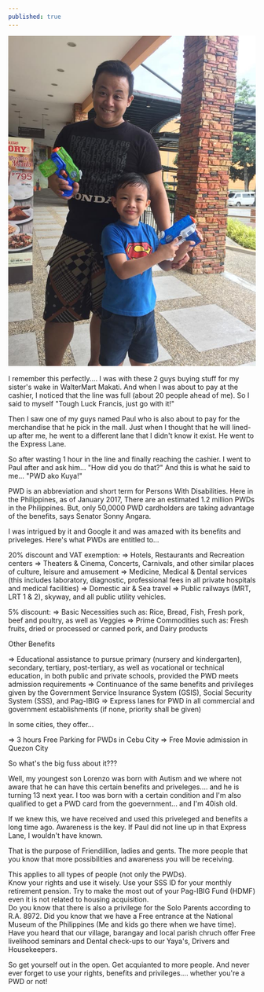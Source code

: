 ```yaml
---
published: true
---
```

![PWD](/images/Paul.jpg)

I remember this perfectly.... I was with these 2 guys buying stuff for my sister's wake in WalterMart Makati. And when I was about to pay at the cashier, I noticed that the line was full (about 20 people ahead of me). So I said to myself "Tough Luck Francis, just go with it!"

Then I saw one of my guys named Paul who is also about to pay for the merchandise that he pick in the mall. Just when I thought that he will lined-up after me, he went to a different lane that I didn't know it exist. He went to the Express Lane. 

So after wasting 1 hour in the line and finally reaching the cashier. I went to Paul after and ask him... "How did you do that?" And this is what he said to me... "PWD ako Kuya!"

PWD is an abbreviation and short term for Persons With Disabilities. Here in the Philippines, as of January 2017, There are an estimated 1.2 million PWDs in the Philippines. But, only 50,0000 PWD cardholders are taking advantage of the benefits, says Senator Sonny Angara. 

I was intrigued by it and Google it and was amazed with its benefits and priveleges. Here's what PWDs are entitled to...

20% discount and VAT exemption:
=> Hotels, Restaurants and Recreation centers 
=> Theaters & Cinema, Concerts, Carnivals, and other similar places of culture, leisure and amusement
=> Medicine, Medical & Dental services (this includes laboratory, diagnostic, professional fees in all private hospitals and medical facilities)
=> Domestic air & Sea travel
=> Public railways (MRT, LRT 1 & 2), skyway, and all public utility vehicles.

5% discount:
=> Basic Necessities such as: 
Rice, Bread, Fish, Fresh pork, beef and poultry, as well as Veggies 
=> Prime Commodities such as: 
Fresh fruits, dried or processed or canned pork, and Dairy products

Other Benefits

=> Educational assistance to pursue primary (nursery and kindergarten), secondary, tertiary, post-tertiary, as well as vocational or technical education, in both public and private schools, provided the PWD meets admission requirements
=> Continuance of the same benefits and privileges given by the Government Service Insurance System (GSIS), Social Security System (SSS), and Pag-IBIG 
=> Express lanes for PWD in all commercial and government establishments (if none, priority shall be given)
    
In some cities, they offer...

=> 3 hours Free Parking for PWDs in Cebu City
=> Free Movie admission in Quezon City


So what's the big fuss about it???

Well, my youngest son Lorenzo was born with Autism and we where not aware that he can have this certain benefits and priveleges.... and he is turning 13 next year.
I too was born with a certain condition and I'm also qualified to get a PWD card from the goevernment... and I'm 40ish old. 

If we knew this, we have received and used this priveleged and benefits a long time ago. Awareness is the key. If Paul did not line up in that Express Lane, I wouldn't have known.

That is the purpose of Friendillion, ladies and gents. The more people that you know that more possibilities and awareness you will be receiving. 

This applies to all types of people (not only the PWDs).   
Know your rights and use it wisely. Use your SSS ID for your monthly retirement pension. Try to make the most out of your Pag-IBIG Fund (HDMF) even it is not related to housing acquisition.   
Do you know that there is also a privilege for the Solo Parents according to R.A. 8972. Did you know that we have a Free entrance at the National Museum of the Philippines (Me and kids go there when we have time).   
Have you heard that our village, barangay and local parish chruch offer Free livelihood seminars and Dental check-ups to our Yaya's, Drivers and Housekeepers.

So get yourself out in the open. Get acquianted to more people. And never ever forget to use your rights, benefits and privileges.... whether you're a PWD or not!

